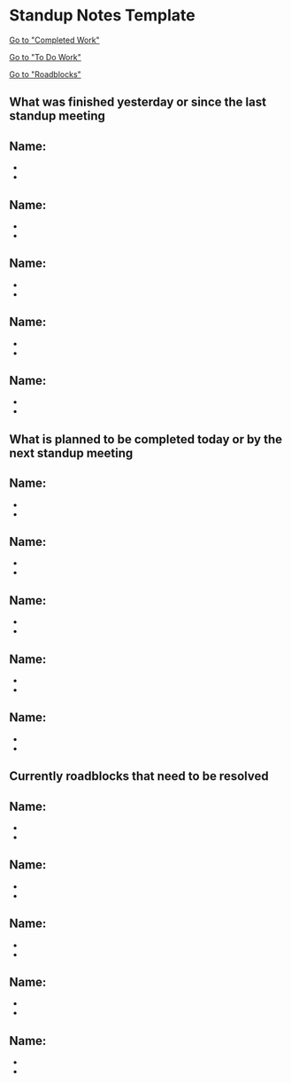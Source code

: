 # Standup Notes Template

[Go to "Completed Work"](#What-was-finished-yesterday-or-since-the-last-standup-meeting)

[Go to "To Do Work"](#What-is-planned-to-be-completed-today-or-by-the-next-standup-meeting)

[Go to "Roadblocks"](#Currently-roadblocks-that-need-to-be-resolved)

## What was finished yesterday or since the last standup meeting 

**Name:** 
-
-
-

**Name:** 
-
-
-

**Name:** 
-
-
-

**Name:** 
-
-
-

**Name:** 
-
-
-

## What is planned to be completed today or by the next standup meeting

**Name:** 
-
-
-
**Name:** 
-
-
-
**Name:** 
-
-
-
**Name:** 
-
-
-
**Name:** 
-
-
-

## Currently roadblocks that need to be resolved

**Name:** 
-
-
-
**Name:** 
-
-
-
**Name:** 
-
-
-
**Name:** 
-
-
-
**Name:** 
-
-
-
